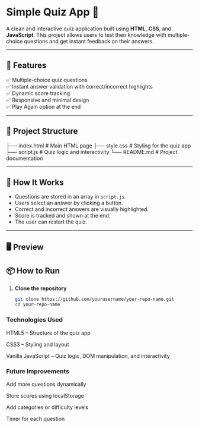 ﻿# Simple Quiz App 📝

A clean and interactive quiz application built using **HTML**, **CSS**, and **JavaScript**. This project allows users to test their knowledge with multiple-choice questions and get instant feedback on their answers.

---

## 🚀 Features

✅ Multiple-choice quiz questions  
✅ Instant answer validation with correct/incorrect highlights  
✅ Dynamic score tracking  
✅ Responsive and minimal design  
✅ Play Again option at the end

---

## 📂 Project Structure

├── index.html # Main HTML page
├── style.css # Styling for the quiz app
├── script.js # Quiz logic and interactivity
└── README.md # Project documentation

---

## 🧩 How It Works

- Questions are stored in an array in `script.js`.
- Users select an answer by clicking a button.
- Correct and incorrect answers are visually highlighted.
- Score is tracked and shown at the end.
- The user can restart the quiz.

---

## 🖥️ Preview



## 📦 How to Run

1. **Clone the repository**
   ```bash
   git clone https://github.com/yourusername/your-repo-name.git
   cd your-repo-name
   
### Technologies Used

HTML5 – Structure of the quiz app

CSS3 – Styling and layout

Vanilla JavaScript – Quiz logic, DOM manipulation, and interactivity

### Future Improvements

Add more questions dynamically

Store scores using localStorage

Add categories or difficulty levels

Timer for each question

